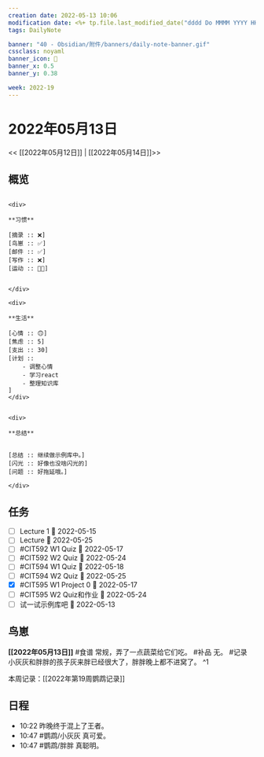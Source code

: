 ```yaml
---
creation date: 2022-05-13 10:06
modification date: <%+ tp.file.last_modified_date("dddd Do MMMM YYYY HH:mm:ss") %>
tags: DailyNote

banner: "40 - Obsidian/附件/banners/daily-note-banner.gif"
cssclass: noyaml
banner_icon: 💌
banner_x: 0.5
banner_y: 0.38

week: 2022-19
---
```


# 2022年05月13日

<< [[2022年05月12日]] | [[2022年05月14日]]>>


## 概览
```ad-flex

<div>

**习惯**

[摘录 :: ❌]
[鸟崽 :: ✅]
[邮件 :: ✅]
[写作 :: ❌]
[运动 :: 🥷🏻]


</div>

<div>

**生活**

[心情 :: 🙃]
[焦虑 :: 5]
[支出 :: 30]
[计划 :: 
	- 调整心情
	- 学习react
	- 整理知识库
]
</div>


<div>

**总结**


[总结 :: 继续做示例库中。]
[闪光 :: 好像也没啥闪光的]
[问题 :: 好拖延哦。]

</div>

```
## 任务
- [ ] Lecture 1 📅 2022-05-15
- [ ] Lecture 📅 2022-05-25
- [ ] #CIT592 W1 Quiz 📅 2022-05-17
- [ ] #CIT592 W2 Quiz 📅 2022-05-24
- [ ] #CIT594 W1 Quiz 📅 2022-05-18
- [ ] #CIT594 W2 Quiz 📅 2022-05-25
- [x] #CIT595 W1 Project 0 📅 2022-05-17
- [ ] #CIT595 W2 Quiz和作业 📅 2022-05-24
- [ ] 试一试示例库吧 📅 2022-05-13
## 鸟崽
**[[2022年05月13日]]**
#食谱 常规，弄了一点蔬菜给它们吃。
#补品 无。
#记录 小灰灰和胖胖的孩子灰来胖已经很大了，胖胖晚上都不进窝了。
^1

本周记录：[[2022年第19周鹦鹉记录]]

## 日程

- 10:22 昨晚终于混上了王者。
- 10:47 #鹦鹉/小灰灰 真可爱。
- 10:47 #鹦鹉/胖胖 真聪明。